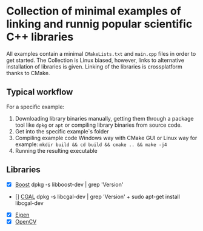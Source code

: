 # Collection of minimal examples of linking and runnig popular scientific C++ libraries
All examples contain a minimal `CMakeLists.txt` and `main.cpp` files in order to get started. The Collection is Linux biased, however, links to alternative installation of libraries is given. Linking of the libraries is crossplatform thanks to CMake.

## Typical workflow
For a specific example:
1. Downloading library binaries manually, getting them through a package tool like `dpkg` or `apt` or compiling library binaries from source code.
2. Get into the specific example`s folder
3. Compiling example code Windows way with CMake GUI or Linux way for example: `mkdir build && cd build && cmake .. && make -j4` 
4. Running the resulting executable

## Libraries
- [x] [Boost](/boost) dpkg -s libboost-dev | grep 'Version'
- [] [CGAL](/cgal) dpkg -s libcgal-dev | grep 'Version' + sudo apt-get install libcgal-dev
- [x] [Eigen](/eigen) 
- [x] [OpenCV](/opencv)